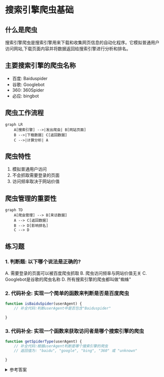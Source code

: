 # 搜索引擎爬虫基础

## 什么是爬虫
搜索引擎爬虫是搜索引擎用来下载和收集网页信息的自动化程序。它模拟普通用户访问网站,下载页面内容并将数据返回给搜索引擎进行分析和排名。

## 主要搜索引擎的爬虫名称
- 百度: Baiduspider
- 谷歌: Googlebot  
- 360: 360Spider
- 必应: bingbot

## 爬虫工作流程

```mermaid
graph LR
    A[搜索引擎] -->|发出爬虫| B[网站页面]
    B -->|下载数据| C[返回数据]
    C -->|计算分析| A
```


## 爬虫特性
1. 模拟普通用户访问
2. 不会抓取需要登录的页面
3. 访问频率取决于网站价值

## 爬虫管理的重要性
```mermaid
graph TD
    A[爬虫管理] --> B[来访数据]
    A --> C[返回数据]
    B --> D[影响排名]
    C --> D
```


## 练习题

### 1. 判断题: 以下哪个说法是正确的?
A. 需要登录的页面可以被百度爬虫抓取
B. 爬虫访问频率与网站价值无关
C. Googlebot是谷歌的爬虫名称
D. 所有搜索引擎的爬虫都叫做"蜘蛛"

### 2. 代码补全: 实现一个简单的函数来判断是否是百度爬虫
```javascript
function isBaiduSpider(userAgent) {
    // 补全代码:判断userAgent中是否包含"Baiduspider"
    
}
```


### 3. 代码补全: 实现一个函数来获取访问者是哪个搜索引擎的爬虫
```javascript
function getSpiderType(userAgent) {
    // 补全代码:根据userAgent判断是哪个搜索引擎的爬虫
    // 返回值为: "baidu", "google", "bing", "360" 或 "unknown"
    
}
```


<details>
<summary>参考答案</summary>

### 判断题答案
正确答案是 C

解释:
- A错误: 需要登录的页面不能被爬虫抓取
- B错误: 爬虫访问频率与网站价值密切相关
- C正确: Googlebot确实是谷歌的爬虫名称
- D错误: 不同搜索引擎的爬虫有不同称呼,比如谷歌叫"机器人"

### 代码题1答案
```javascript
function isBaiduSpider(userAgent) {
    return userAgent.includes('Baiduspider');
}
```


### 代码题2答案
```javascript
function getSpiderType(userAgent) {
    if(userAgent.includes('Baiduspider')) return 'baidu';
    if(userAgent.includes('Googlebot')) return 'google';
    if(userAgent.includes('bingbot')) return 'bing';
    if(userAgent.includes('360Spider')) return '360';
    return 'unknown';
}
```

</details>